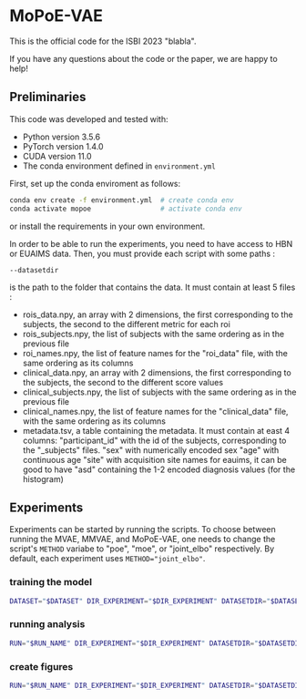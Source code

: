 # MoPoE-VAE
This is the official code for the ISBI 2023 "blabla".

If you have any questions about the code or the paper, we are happy to help!

## Preliminaries

This code was developed and tested with:
- Python version 3.5.6
- PyTorch version 1.4.0
- CUDA version 11.0
- The conda environment defined in `environment.yml`

First, set up the conda enviroment as follows:
```bash
conda env create -f environment.yml  # create conda env
conda activate mopoe                 # activate conda env
```
or install the requirements in your own environment. 

In order to be able to run the experiments, you need to have access to HBN or EUAIMS data. Then, you must provide each script with some paths :
```
--datasetdir 
```
is the path to the folder that contains the data. It must contain at least 5 files :
- rois_data.npy, an array with 2 dimensions, the first corresponding to the subjects, the second to the different metric for each roi
- rois_subjects.npy, the list of subjects with the same ordering as in the previous file
- roi_names.npy, the list of feature names for the "roi_data" file, with the same ordering as its columns
- clinical_data.npy, an array with 2 dimensions, the first corresponding to the subjects, the second to the different score values
- clinical_subjects.npy, the list of subjects with the same ordering as in the previous file
- clinical_names.npy, the list of feature names for the "clinical_data" file, with the same ordering as its columns
- metadata.tsv, a table containing the metadata. It must contain at east 4 columns:
    "participant_id" with the id of the subjects, corresponding to the "_subjects" files.
    "sex" with numerically encoded sex
    "age" with continuous age
    "site" with acquisition site names
    for eauims, it can be good to have "asd" containing the 1-2 encoded diagnosis values (for the histogram)

## Experiments

Experiments can be started by running the scripts. 
To choose between running the MVAE, MMVAE, and MoPoE-VAE, one needs to
change the script's `METHOD` variabe to "poe", "moe", or "joint\_elbo"
respectively.  By default, each experiment uses `METHOD="joint_elbo"`.

### training the model
```bash
DATASET="$DATASET" DIR_EXPERIMENT="$DIR_EXPERIMENT" DATASETDIR="$DATASETDIR" ./train_mopoe
```

### running analysis
```bash
RUN="$RUN_NAME" DIR_EXPERIMENT="$DIR_EXPERIMENT" DATASETDIR="$DATASETDIR" ./launch_analysis
```

### create figures
```bash
RUN="$RUN_NAME" DIR_EXPERIMENT="$DIR_EXPERIMENT" DATASETDIR="$DATASETDIR" ./create_figures
```
